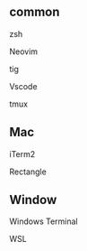 common
-------

zsh

Neovim

tig

Vscode

tmux

Mac
-------

iTerm2

Rectangle 

Window
-------

Windows Terminal

WSL






